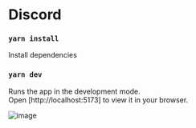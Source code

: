 # Discord

### `yarn install`
Install dependencies

### `yarn dev`
Runs the app in the development mode.\
Open [http://localhost:5173] to view it in your browser.

![image](https://github.com/mstropper/discord/assets/54640240/03e22e1e-389c-47d1-858e-bb17b00ac58d)
